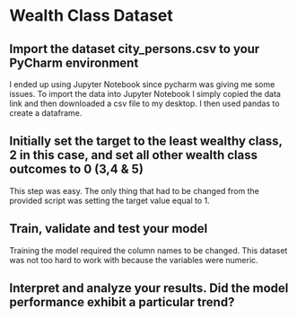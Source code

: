 # Wealth Class Dataset

## Import the dataset city_persons.csv to your PyCharm environment
I ended up using Jupyter Notebook since pycharm was giving me some issues. To import the data into Jupyter Notebook I simply copied the data link and then downloaded a csv file to my desktop. I then used pandas to create a dataframe.


## Initially set the target to the least wealthy class, 2 in this case, and set all other wealth class outcomes to 0 (3,4 & 5)
This step was easy. The only thing that had to be changed from the provided script was setting the target value equal to 1. 


## Train, validate and test your model
Training the model required the column names to be changed. This dataset was not too hard to work with because the variables were numeric.


## Interpret and analyze your results. Did the model performance exhibit a particular trend?

